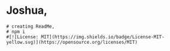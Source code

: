 # Joshua,
    # creating ReadMe,
    # npm i
    #[![License: MIT](https://img.shields.io/badge/License-MIT-yellow.svg)](https://opensource.org/licenses/MIT)
    